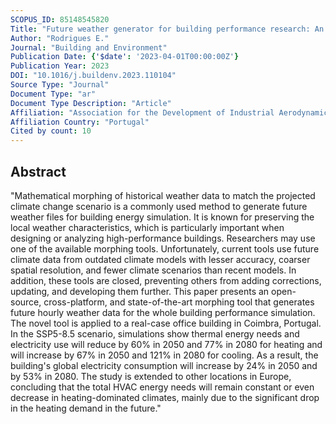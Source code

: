 ```yaml
---
SCOPUS_ID: 85148545820
Title: "Future weather generator for building performance research: An open-source morphing tool and an application"
Author: "Rodrigues E."
Journal: "Building and Environment"
Publication Date: {'$date': '2023-04-01T00:00:00Z'}
Publication Year: 2023
DOI: "10.1016/j.buildenv.2023.110104"
Source Type: "Journal"
Document Type: "ar"
Document Type Description: "Article"
Affiliation: "Association for the Development of Industrial Aerodynamic"
Affiliation Country: "Portugal"
Cited by count: 10
---
```


## Abstract
"Mathematical morphing of historical weather data to match the projected climate change scenario is a commonly used method to generate future weather files for building energy simulation. It is known for preserving the local weather characteristics, which is particularly important when designing or analyzing high-performance buildings. Researchers may use one of the available morphing tools. Unfortunately, current tools use future climate data from outdated climate models with lesser accuracy, coarser spatial resolution, and fewer climate scenarios than recent models. In addition, these tools are closed, preventing others from adding corrections, updating, and developing them further. This paper presents an open-source, cross-platform, and state-of-the-art morphing tool that generates future hourly weather data for the whole building performance simulation. The novel tool is applied to a real-case office building in Coimbra, Portugal. In the SSP5-8.5 scenario, simulations show thermal energy needs and electricity use will reduce by 60% in 2050 and 77% in 2080 for heating and will increase by 67% in 2050 and 121% in 2080 for cooling. As a result, the building's global electricity consumption will increase by 24% in 2050 and by 53% in 2080. The study is extended to other locations in Europe, concluding that the total HVAC energy needs will remain constant or even decrease in heating-dominated climates, mainly due to the significant drop in the heating demand in the future."
